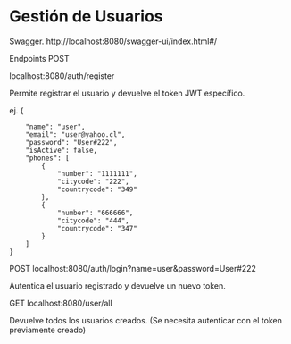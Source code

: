 
# Gestión de Usuarios

Swagger.
http://localhost:8080/swagger-ui/index.html#/

Endpoints
POST

localhost:8080/auth/register

Permite registrar el usuario y devuelve el token JWT específico.

ej.
{
        
        "name": "user",
        "email": "user@yahoo.cl",
        "password": "User#222",
        "isActive": false,
        "phones": [
            {                
                "number": "1111111",
                "citycode": "222",
                "countrycode": "349"
            },
            {                
                "number": "666666",
                "citycode": "444",
                "countrycode": "347"
            }
        ]
    }


POST
localhost:8080/auth/login?name=user&password=User#222

Autentica el usuario registrado y devuelve un nuevo token.


GET
localhost:8080/user/all

Devuelve todos los usuarios creados.
(Se necesita autenticar con el token previamente creado)

